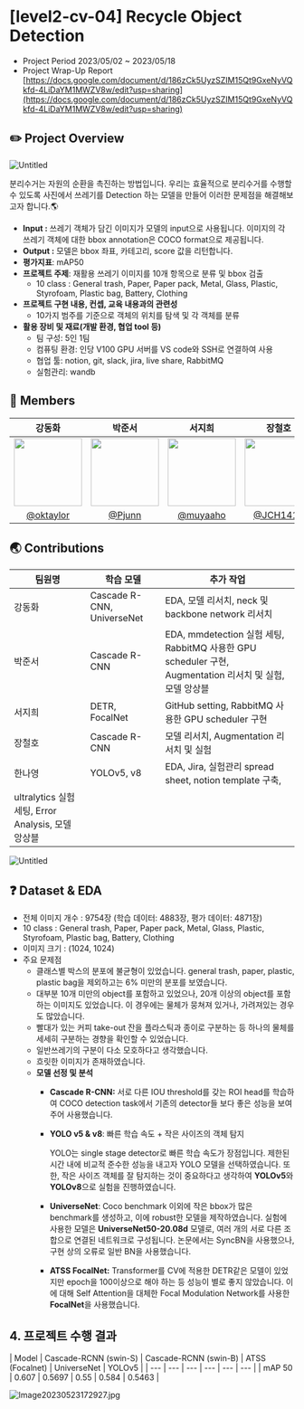 # [level2-cv-04] Recycle Object Detection

- Project Period 2023/05/02 ~ 2023/05/18
- Project Wrap-Up Report [https://docs.google.com/document/d/186zCk5UyzSZIM15Qt9GxeNyVQkfd-4LiDaYM1MWZV8w/edit?usp=sharing](https://docs.google.com/document/d/186zCk5UyzSZIM15Qt9GxeNyVQkfd-4LiDaYM1MWZV8w/edit?usp=sharing)

## **✏️** Project Overview



![[Untitled](Recycle%20Object%20Detection%20Readme%20becffc1aba044f67916b08a876f30d02/Untitled.png)](https://file.notion.so/f/s/f9564bd6-c973-41dc-9c0a-c50f7f38d6b3/Untitled.png?id=e601154c-cd6a-48b7-b007-0d53ccb5e8bc&table=block&spaceId=da4b99d4-8977-4e20-b369-c7fbd6d0cf5d&expirationTimestamp=1684980415123&signature=RLa3mUxbkekOqzBeZmw0lUS6a3rLiMlMgs4Q_t2BHQ8&downloadName=Untitled.png)

분리수거는 자원의 순환을 촉진하는 방법입니다. 우리는 효율적으로 분리수거를 수행할 수 있도록 사진에서 쓰레기를 Detection 하는 모델을 만들어 이러한 문제점을 해결해보고자 합니다.🌎

- **Input :** 쓰레기 객체가 담긴 이미지가 모델의 input으로 사용됩니다. 이미지의 각 쓰레기 객체에 대한 bbox annotation은 COCO format으로 제공됩니다.
- **Output :** 모델은 bbox 좌표, 카테고리, score 값을 리턴합니다.
- **평가지표**: mAP50
- **프로젝트 주제**: 재활용 쓰레기 이미지를 10개 항목으로 분류 및 bbox 검출
    - 10 class : General trash, Paper, Paper pack, Metal, Glass, Plastic, Styrofoam, Plastic bag, Battery, Clothing
- **프로젝트 구현 내용, 컨셉, 교육 내용과의 관련성**
    - 10가지 범주를 기준으로 객체의 위치를 탐색 및 각 객체를 분류
- **활용 장비 및 재료(개발 환경, 협업 tool 등)**
    - 팀 구성: 5인 1팀
    - 컴퓨팅 환경: 인당 V100 GPU 서버를 VS code와 SSH로 연결하여 사용
    - 협업 툴: notion, git, slack, jira, live share, RabbitMQ
    - 실험관리: wandb

## 🙌 Members

| 강동화 | 박준서 | 서지희 | 장철호 | 한나영 |
| :---: | :---: | :---: | :---: | :---: |
| <img src = "https://user-images.githubusercontent.com/98503567/235584352-e7b0568f-3699-4b6e-869f-cc675631d74c.png" width="120" height="120"> | <img src = "https://user-images.githubusercontent.com/89245460/234033594-cb90a3c0-f0dc-4218-9e11-2abc8db2be67.png" width="120" height="120"> |<img src = "https://user-images.githubusercontent.com/76798969/234210787-18a54ddb-ae13-4554-960e-6bd45d7905fb.png" width="120" height="120">  | <img src = "https://avatars.githubusercontent.com/u/70846128?s=400&u=6309e4d3b06e87d1a400f130efb6d6b5d6198f7d&v=4" width="120" height="120" /> |<img src = "https://user-images.githubusercontent.com/76798969/233944944-7ff16045-a005-4e4e-bf59-632766194d7f.png" width="120" height="120" />|
| [@oktaylor](https://github.com/oktaylor) | [@Pjunn](https://github.com/Pjunn) | [@muyaaho](https://github.com/muyaaho) | [@JCH1410](https://github.com/JCH1410) | [@Bandi120424](https://github.com/Bandi120424) |



## **🌏** Contributions



| 팀원명 | 학습 모델 | 추가 작업 |
| --- | --- | --- |
| 강동화 | Cascade R-CNN, UniverseNet | EDA, 모델 리서치, neck 및 backbone network 리서치 |
| 박준서 | Cascade R-CNN | EDA, mmdetection 실험 세팅, RabbitMQ 사용한 GPU scheduler 구현, Augmentation 리서치 및 실험, 모델 앙상블 |
| 서지희 | DETR, FocalNet | GitHub setting, RabbitMQ 사용한 GPU scheduler 구현 |
| 장철호 | Cascade R-CNN | 모델 리서치, Augmentation 리서치 및 실험 |
| 한나영 | YOLOv5, v8 | EDA, Jira, 실험관리 spread sheet, notion template 구축, 
ultralytics 실험 세팅, Error Analysis, 모델 앙상블 |

![[Untitled](Recycle%20Object%20Detection%20Readme%20becffc1aba044f67916b08a876f30d02/Untitled%201.png)](https://file.notion.so/f/s/fdb7b464-8ae6-421a-b124-bf5e2b7474d4/Untitled.png?id=8d30a4ba-10fb-43d8-8b2b-5c2785588699&table=block&spaceId=da4b99d4-8977-4e20-b369-c7fbd6d0cf5d&expirationTimestamp=1684980719179&signature=Ye_Seh0ERItzWSWKtP3r0svZ6oRz6ZhqDb7_rq72gfU&downloadName=Untitled.png)

## **❓** Dataset & EDA


- 전체 이미지 개수 : 9754장 (학습 데이터: 4883장, 평가 데이터: 4871장)
- 10 class : General trash, Paper, Paper pack, Metal, Glass, Plastic, Styrofoam, Plastic bag, Battery, Clothing
- 이미지 크기 : (1024, 1024)
- 주요 문제점
    - 클래스별 박스의 분포에 불균형이 있었습니다. general trash, paper, plastic, plastic bag을 제외하고는 6% 미만의 분포를 보였습니다.
    - 대부분 10개 미만의 object를 포함하고 있었으나, 20개 이상의 object를 포함하는 이미지도 있었습니다. 이 경우에는 물체가 뭉쳐져 있거나, 가려져있는 경우도 많았습니다.
    - 빨대가 있는 커피 take-out 잔을 플라스틱과 종이로 구분하는 등 하나의 물체를 세세히 구분하는 경향을 확인할 수 있었습니다.
    - 일반쓰레기의 구분이 다소 모호하다고 생각했습니다.
    - 흐릿한 이미지가 존재하였습니다.
    - **모델 선정 및 분석**
        - **Cascade R-CNN:** 서로 다른 IOU threshold를 갖는 ROI head를 학습하여 COCO detection task에서 기존의 detector들 보다 좋은 성능을 보여주어 사용했습니다.
        - **YOLO v5 & v8**: 빠른 학습 속도 + 작은 사이즈의 객체 탐지
            
            YOLO는 single stage detector로 빠른 학습 속도가 장점입니다. 제한된 시간 내에 비교적 준수한 성능을 내고자 YOLO 모델을 선택하였습니다. 또한, 작은 사이즈 객체를 잘 탐지하는 것이 중요하다고 생각하여 **YOLOv5**와 **YOLOv8**으로 실험을 진행하였습니다.
            
        - **UniverseNet**: Coco benchmark 이외에 작은 bbox가 많은 benchmark를 생성하고, 이에 robust한 모델을 제작하였습니다. 실험에 사용한 모델은 **UniverseNet50-20.08d** 모델로, 여러 개의 서로 다른 조합으로 연결된 네트워크로 구성됩니다. 논문에서는 SyncBN을 사용했으나, 구현 상의 오류로 일반 BN을 사용했습니다.
        - **ATSS FocalNet:** Transformer를 CV에 적용한 DETR같은 모델이 있었지만 epoch을 100이상으로 해야 하는 등 성능이 별로 좋지 않았습니다. 이에 대해 Self Attention을 대체한 Focal Modulation Network를 사용한 **FocalNet**을 사용했습니다.

## **4. 프로젝트 수행 결과**



| Model | Cascade-RCNN
(swin-S) | Cascade-RCNN
(swin-B) | ATSS
(Focalnet) | UniverseNet | YOLOv5 |
| --- | --- | --- | --- | --- | --- |
| mAP 50 | 0.607 | 0.5697 | 0.55 | 0.584 | 0.5463 |


![[Image20230523172927.jpg](Recycle%20Object%20Detection%20Readme%20becffc1aba044f67916b08a876f30d02/Image20230523172927.jpg)](https://file.notion.so/f/s/099c6fca-4375-4f4f-9121-2a1e5cd7d139/Image20230523172927.jpg?id=c7caaead-63e3-4109-84d9-15f334a77e4c&table=block&spaceId=da4b99d4-8977-4e20-b369-c7fbd6d0cf5d&expirationTimestamp=1684980936858&signature=LjeKy7_yI20HkBfYw6G3ynriNrzox7dRkCv8oAMROyk&downloadName=Image20230523172927.jpg)
